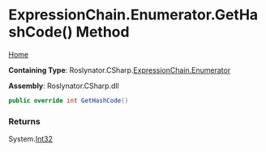 <a name="_top"></a>

# ExpressionChain\.Enumerator\.GetHashCode\(\) Method

[Home](../../../../../README.md#_top)

**Containing Type**: Roslynator\.CSharp\.[ExpressionChain.Enumerator](../README.md#_top)

**Assembly**: Roslynator\.CSharp\.dll

```csharp
public override int GetHashCode()
```

### Returns

System\.[Int32](https://docs.microsoft.com/en-us/dotnet/api/system.int32)

